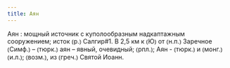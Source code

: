 ```yaml
---
title: Аян
---
```


Аян
: мощный источник с куполообразным надкаптажным сооружением; исток ⦅р.⦆ Салгир#1. В 2,5 км к ⦅Ю⦆ от ⦅н.п.⦆ Заречное ⦅Симф.⦆ – ⦅тюрк.⦆ аян – явный, очевидный; ⦅рпл.⦆; Аян - ⦅тюрк.⦆ и ⦅монг.⦆ ⦅и.л.⦆; ⦅возм.⦆, из ⦅греч.⦆ Святой Иоанн.
